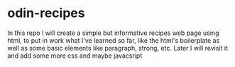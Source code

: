 # odin-recipes
In this repo I will create a simple but informative recipes web page using html, to put in work what I've learned so far, like the html's boilerplate as well as some basic elements like paragraph, strong, etc. Later I will revisit it and add some more css and maybe javacsript
